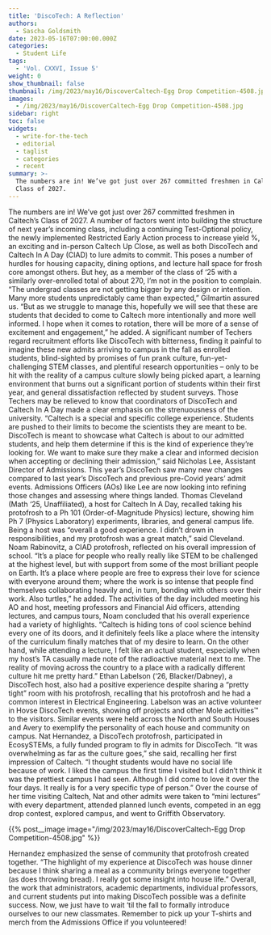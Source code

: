 ```yaml
---
title: 'DiscoTech: A Reflection'
authors:
  - Sascha Goldsmith
date: 2023-05-16T07:00:00.000Z
categories:
  - Student Life
tags:
  - 'Vol. CXXVI, Issue 5'
weight: 0
show_thumbnail: false
thumbnail: /img/2023/may16/DiscoverCaltech-Egg Drop Competition-4508.jpg
images:
  - /img/2023/may16/DiscoverCaltech-Egg Drop Competition-4508.jpg
sidebar: right
toc: false
widgets:
  - write-for-the-tech
  - editorial
  - taglist
  - categories
  - recent
summary: >-
  The numbers are in! We’ve got just over 267 committed freshmen in Caltech’s
  Class of 2027.
---
```


The numbers are in! We’ve got just over 267 committed freshmen in Caltech’s Class of 2027. A number of factors went into building the structure of next year’s incoming class, including a continuing Test-Optional policy, the newly implemented Restricted Early Action process to increase yield %, an exciting and in-person Caltech Up Close, as well as both DiscoTech and Caltech In A Day (CIAD) to lure admits to commit.
This poses a number of hurdles for housing capacity, dining options, and lecture hall space for frosh core amongst others. But hey, as a member of the class of ‘25 with a similarly over-enrolled total of about 270, I’m not in the position to complain.
“The undergrad classes are not getting bigger by any design or intention. Many more students unpredictably came than expected,” Gilmartin assured us. “But as we struggle to manage this, hopefully we will see that these are students that decided to come to Caltech more intentionally and more well informed. I hope when it comes to rotation, there will be more of a sense of excitement and engagement,” he added.
A significant number of Techers regard recruitment efforts like DiscoTech with bitterness, finding it painful to imagine these new admits arriving to campus in the fall as enrolled students, blind-sighted by promises of fun prank culture, fun-yet-challenging STEM classes, and plentiful research opportunities – only to be hit with the reality of a campus culture slowly being picked apart, a learning environment that burns out a significant portion of students within their first year, and general dissatisfaction reflected by student surveys. Those Techers may be relieved to know that coordinators of DiscoTech and Caltech In A Day made a clear emphasis on the strenuousness of the university.
“Caltech is a special and specific college experience. Students are pushed to their limits to become the scientists they are meant to be. DiscoTech is meant to showcase what Caltech is about to our admitted students, and help them determine if this is the kind of experience they’re looking for. We want to make sure they make a clear and informed decision when accepting or declining their admission,” said Nicholas Lee, Assistant Director of Admissions.
This year’s DiscoTech saw many new changes compared to last year’s DiscoTech and previous pre-Covid years’ admit events. Admissions Officers (AOs) like Lee are now looking into refining those changes and assessing where things landed.
Thomas Cleveland (Math ‘25, Unaffiliated), a host for Caltech In A Day, recalled taking his protofrosh to a Ph 101 (Order-of-Magnitude Physics) lecture, showing him Ph 7 (Physics Laboratory) experiments, libraries, and general campus life. Being a host was “overall a good experience. I didn’t drown in responsibilities, and my protofrosh was a great match,” said Cleveland.
Noam Rabinovitz, a CIAD protofrosh, reflected on his overall impression of school. “It’s a place for people who really really like STEM to be challenged at the highest level, but with support from some of the most brilliant people on Earth. It’s a place where people are free to express their love for science with everyone around them; where the work is so intense that people find themselves collaborating heavily and, in turn, bonding with others over their work. Also turtles,” he added.
The activities of the day included meeting his AO and host, meeting professors and Financial Aid officers, attending lectures, and campus tours, Noam concluded that his overall experience had a variety of highlights. “Caltech is hiding tons of cool science behind every one of its doors, and it definitely feels like a place where the intensity of the curriculum finally matches that of my desire to learn. On the other hand, while attending a lecture, I felt like an actual student, especially when my host’s TA casually made note of the radioactive material next to me. The reality of moving across the country to a place with a radically different culture hit me pretty hard.”
Ethan Labelson (‘26, Blacker/Dabney), a DiscoTech host, also had a positive experience despite sharing a “pretty tight” room with his protofrosh, recalling that his protofrosh and he had a common interest in Electrical Engineering. Labelson was an active volunteer in Hovse DiscoTech events, showing off projects and other Mole activities™ to the visitors. Similar events were held across the North and South Houses and Avery to exemplify the personality of each house and community on campus.
Nat Hernandez, a DiscoTech protofrosh, participated in EcosySTEMs, a fully funded program to fly in admits for DiscoTech.
“It was overwhelming as far as the culture goes,” she said, recalling her first impression of Caltech. “I thought students would have no social life because of work. I liked the campus the first time I visited but I didn’t think it was the prettiest campus I had seen. Although I did come to love it over the four days. It really is for a very specific type of person.”
Over the course of her time visiting Caltech, Nat and other admits were taken to “mini lectures” with every department, attended planned lunch events, competed in an egg drop contest, explored campus, and went to Griffith Observatory.

{{% post__image image="/img/2023/may16/DiscoverCaltech-Egg Drop Competition-4508.jpg" %}}


Hernandez emphasized the sense of community that protofrosh created together. “The highlight of my experience at DiscoTech was house dinner because I think sharing a meal as a community brings everyone together (as does throwing bread). I really got some insight into house life.”
Overall, the work that administrators, academic departments, individual professors, and current students put into making DiscoTech possible was a definite success. Now, we just have to wait ‘til the fall to formally introduce ourselves to our new classmates. Remember to pick up your T-shirts and merch from the Admissions Office if you volunteered!
